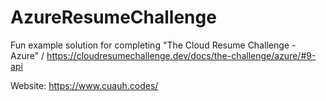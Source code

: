 # AzureResumeChallenge
Fun example solution for completing "The Cloud Resume Challenge - Azure" / https://cloudresumechallenge.dev/docs/the-challenge/azure/#9-api

Website: https://www.cuauh.codes/